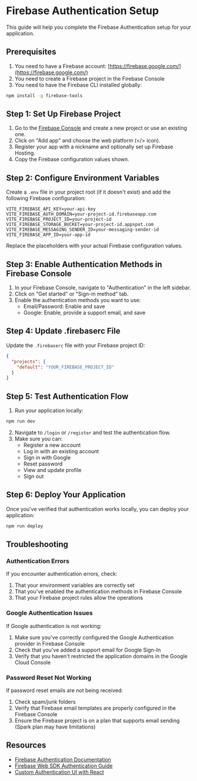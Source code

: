 # Firebase Authentication Setup

This guide will help you complete the Firebase Authentication setup for your application.

## Prerequisites

1. You need to have a Firebase account: [https://firebase.google.com/](https://firebase.google.com/)
2. You need to create a Firebase project in the Firebase Console
3. You need to have the Firebase CLI installed globally:

```bash
npm install -g firebase-tools
```

## Step 1: Set Up Firebase Project

1. Go to the [Firebase Console](https://console.firebase.google.com/) and create a new project or use an existing one.
2. Click on "Add app" and choose the web platform (</> icon).
3. Register your app with a nickname and optionally set up Firebase Hosting.
4. Copy the Firebase configuration values shown.

## Step 2: Configure Environment Variables

Create a `.env` file in your project root (if it doesn't exist) and add the following Firebase configuration:

```
VITE_FIREBASE_API_KEY=your-api-key
VITE_FIREBASE_AUTH_DOMAIN=your-project-id.firebaseapp.com
VITE_FIREBASE_PROJECT_ID=your-project-id
VITE_FIREBASE_STORAGE_BUCKET=your-project-id.appspot.com
VITE_FIREBASE_MESSAGING_SENDER_ID=your-messaging-sender-id
VITE_FIREBASE_APP_ID=your-app-id
```

Replace the placeholders with your actual Firebase configuration values.

## Step 3: Enable Authentication Methods in Firebase Console

1. In your Firebase Console, navigate to "Authentication" in the left sidebar.
2. Click on "Get started" or "Sign-in method" tab.
3. Enable the authentication methods you want to use:
   - Email/Password: Enable and save
   - Google: Enable, provide a support email, and save

## Step 4: Update .firebaserc File

Update the `.firebaserc` file with your Firebase project ID:

```json
{
  "projects": {
    "default": "YOUR_FIREBASE_PROJECT_ID"
  }
}
```

## Step 5: Test Authentication Flow

1. Run your application locally:

```bash
npm run dev
```

2. Navigate to `/login` or `/register` and test the authentication flow.
3. Make sure you can:
   - Register a new account
   - Log in with an existing account
   - Sign in with Google
   - Reset password
   - View and update profile
   - Sign out

## Step 6: Deploy Your Application

Once you've verified that authentication works locally, you can deploy your application:

```bash
npm run deploy
```

## Troubleshooting

### Authentication Errors

If you encounter authentication errors, check:

1. That your environment variables are correctly set
2. That you've enabled the authentication methods in Firebase Console
3. That your Firebase project rules allow the operations

### Google Authentication Issues

If Google authentication is not working:

1. Make sure you've correctly configured the Google Authentication provider in Firebase Console
2. Check that you've added a support email for Google Sign-In
3. Verify that you haven't restricted the application domains in the Google Cloud Console

### Password Reset Not Working

If password reset emails are not being received:

1. Check spam/junk folders
2. Verify that Firebase email templates are properly configured in the Firebase Console
3. Ensure the Firebase project is on a plan that supports email sending (Spark plan may have limitations)

## Resources

- [Firebase Authentication Documentation](https://firebase.google.com/docs/auth)
- [Firebase Web SDK Authentication Guide](https://firebase.google.com/docs/auth/web/start)
- [Custom Authentication UI with React](https://firebase.google.com/docs/auth/web/custom-ui) 